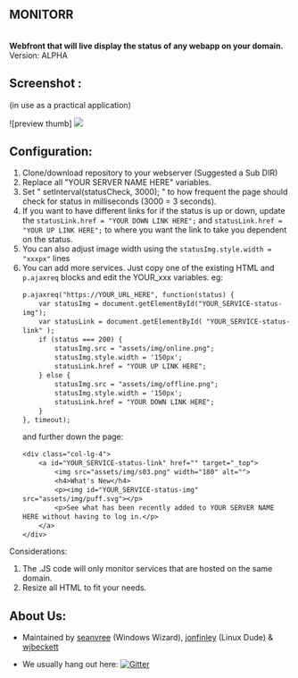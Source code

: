 
## MONITORR
<br>
<b>Webfront that will live display the status of any webapp on your domain. </b>
<br>
Version:  ALPHA




## Screenshot :
 (in use as a practical application)

![preview thumb] <img src="https://i.imgur.com/95EwyGG.png[/img]">



## Configuration:
1) Clone/download repository to your webserver (Suggested a Sub DIR)
2) Replace all "YOUR SERVER NAME HERE" variables.
3) Set " setInterval(statusCheck, 3000); " to how frequent the page should check for status in milliseconds (3000 = 3 seconds).
4) If you want to have different links for if the status is up or down, update the `statusLink.href = "YOUR DOWN LINK HERE";` and `statusLink.href = "YOUR UP LINK HERE";` to where you want the link to take you dependent on the status.
6) You can also adjust image width using the `statusImg.style.width = "xxxpx"` lines
5) You can add more services. Just copy one of the existing HTML and `p.ajaxreq` blocks and edit the YOUR_xxx variables.
    eg:
    ```
    p.ajaxreq("https://YOUR_URL_HERE", function(status) {
        var statusImg = document.getElementById("YOUR_SERVICE-status-img");
        var statusLink = document.getElementById( "YOUR_SERVICE-status-link" );
        if (status === 200) {
            statusImg.src = "assets/img/online.png";
            statusImg.style.width = '150px';
            statusLink.href = "YOUR UP LINK HERE";
        } else {
            statusImg.src = "assets/img/offline.png";
            statusImg.style.width = '150px';
            statusLink.href = "YOUR DOWN LINK HERE";
        }
    }, timeout);
    ```
    and further down the page:
    ```
    <div class="col-lg-4">
        <a id="YOUR_SERVICE-status-link" href="" target="_top">
            <img src="assets/img/s03.png" width="180" alt="">
            <h4>What's New</h4>
            <p><img id="YOUR_SERVICE-status-img" src="assets/img/puff.svg"></p>
            <p>See what has been recently added to YOUR SERVER NAME HERE without having to log in.</p>
        </a>
    </div>
    ```

Considerations:

1) The .JS code will only monitor services that are hosted on the same domain.
2) Resize all HTML to fit your needs.

## About Us:
- Maintained by [seanvree](https://github.com/seanvree) (Windows Wizard),  [jonfinley](https://github.com/jonfinley) (Linux Dude) &  [wjbeckett](https://github.com/wjbeckett)

- We usually hang out here:   [![Gitter](https://img.shields.io/badge/Gitter-Organizr-ed1965.svg?style=flat-square)](https://gitter.im/Organizrr/Lobby)
